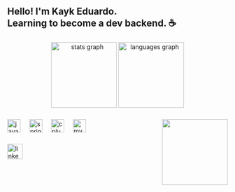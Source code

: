 <h2 align="left">Hello! I'm Kayk Eduardo.<br>Learning to become a dev backend. ☕</h2>

###

<div align="center">
  <img src="https://github-readme-stats.vercel.app/api?username=KaykAmaral&hide_title=false&hide_rank=false&show_icons=true&include_all_commits=true&count_private=true&disable_animations=false&theme=dracula&locale=en&hide_border=false" height="150" alt="stats graph"  />
  <img src="https://github-readme-stats.vercel.app/api/top-langs?username=KaykAmaral&locale=en&hide_title=false&layout=compact&card_width=320&langs_count=5&theme=dracula&hide_border=false" height="150" alt="languages graph"  />
</div>

###

<img align="right" height="150" src="https://sdmntpreastus.oaiusercontent.com/files/00000000-0a34-61f9-b35f-cc8f2d75bb3f/raw?se=2025-08-20T02%3A07%3A51Z&sp=r&sv=2024-08-04&sr=b&scid=b6d55d74-af0f-5653-8216-1728de8ab5f6&skoid=b0fd38cc-3d33-418f-920e-4798de4acdd1&sktid=a48cca56-e6da-484e-a814-9c849652bcb3&skt=2025-08-19T22%3A32%3A21Z&ske=2025-08-20T22%3A32%3A21Z&sks=b&skv=2024-08-04&sig=VMh9db1CPEQFqDUg2Z6x0/pH6SfZLzleHjsptyy3ZVw%3D"  />

###

<div align="left">
  <img src="https://cdn.jsdelivr.net/gh/devicons/devicon/icons/java/java-original.svg" height="30" alt="java logo"  />
  <img width="12" />
  <img src="https://cdn.jsdelivr.net/gh/devicons/devicon/icons/spring/spring-original.svg" height="30" alt="spring logo"  />
  <img width="12" />
  <img src="https://cdn.jsdelivr.net/gh/devicons/devicon/icons/cplusplus/cplusplus-original.svg" height="30" alt="cplusplus logo"  />
  <img width="12" />
  <img src="https://cdn.jsdelivr.net/gh/devicons/devicon/icons/mysql/mysql-original.svg" height="30" alt="mysql logo"  />
</div>

###

<div align="left">
  <a href="https://www.linkedin.com/in/kayk-eduardo-stefano-amaral-88a5b62b3" target="_blank">
    <img src="https://img.shields.io/static/v1?message=LinkedIn&logo=linkedin&label=&color=0077B5&logoColor=white&labelColor=&style=for-the-badge" height="35" alt="linkedin logo"  />
  </a>
</div>

###
